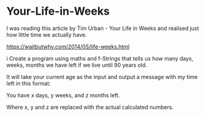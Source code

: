 # Your-Life-in-Weeks
I was reading this article by Tim Urban - Your Life in Weeks and realised just how little time we actually have.

https://waitbutwhy.com/2014/05/life-weeks.html

i Create a program using maths and f-Strings that tells us how many days, weeks, months we have left if we live until 90 years old.

It will take your current age as the input and output a message with my time left in this format:

You have x days, y weeks, and z months left.

Where x, y and z are replaced with the actual calculated numbers.

